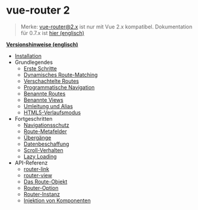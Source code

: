 # vue-router 2

> Merke: vue-router@2.x ist nur mit Vue 2.x kompatibel. Dokumentation für 0.7.x ist [hier (englisch)](https://github.com/vuejs/vue-router/tree/1.0/docs/en)


**[Versionshinweise (englisch)](https://github.com/vuejs/vue-router/releases)**

- [Installation](installation.md)
- Grundlegendes
  - [Erste Schritte](essentials/getting-started.md)
  - [Dynamisches Route-Matching](essentials/dynamic-matching.md)
  - [Verschachtelte Routes](essentials/nested-routes.md)
  - [Programmatische Navigation](essentials/navigation.md)
  - [Benannte Routes](essentials/named-routes.md)
  - [Benannte Views](essentials/named-views.md)
  - [Umleitung und Alias](essentials/redirect-and-alias.md)
  - [HTML5-Verlaufsmodus](essentials/history-mode.md)
- Fortgeschritten
  - [Navigationsschutz](advanced/navigation-guards.md)
  - [Route-Metafelder](advanced/meta.md)
  - [Übergänge](advanced/transitions.md)
  - [Datenbeschaffung](advanced/data-fetching.md)
  - [Scroll-Verhalten](advanced/scroll-behavior.md)
  - [Lazy Loading](advanced/lazy-loading.md)
- API-Referenz
  - [router-link](api/router-link.md)
  - [router-view](api/router-view.md)
  - [Das Route-Objekt](api/route-object.md)
  - [Router-Option](api/options.md)
  - [Router-Instanz](api/router-instance.md)
  - [Injektion von Komponenten](api/component-injections.md)
